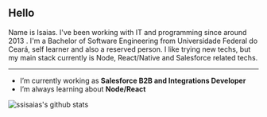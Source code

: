 ## Hello

Name is Isaias. I've been working with IT and programming since around 2013 . I'm a Bachelor of Software Engineering from Universidade Federal do Ceará, self learner and also a reserved person. I like trying new techs, but my main stack currently is Node, React/Native and Salesforce related techs.

---

- I’m currently working as **Salesforce B2B and Integrations Developer**
- I’m always learning about **Node/React**

![ssisaias's github stats](https://github-readme-stats.vercel.app/api?username=ssisaias&show_icons=true&hide_border=true)
